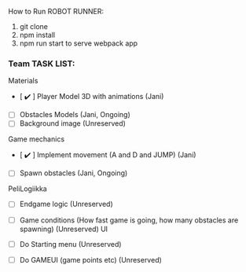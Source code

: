 How to Run ROBOT RUNNER:

1. git clone
2. npm install
3. npm run start to serve webpack app


### Team TASK LIST:

Materials
- [ :heavy_check_mark: ] Player Model 3D with animations (Jani)
- [ ] Obstacles Models (Jani, Ongoing)
- [ ] Background image (Unreserved)

Game mechanics
- [ :heavy_check_mark: ] Implement movement (A and D and JUMP) (Jani)
- [ ] Spawn obstacles (Jani, Ongoing)

PeliLogiikka
- [ ] Endgame logic (Unreserved)
- [ ] Game conditions (How fast game is going, how many obstacles are spawning) (Unreserved)
UI
- [ ] Do Starting menu (Unreserved)
- [ ] Do GAMEUI (game points etc) (Unreserved)



